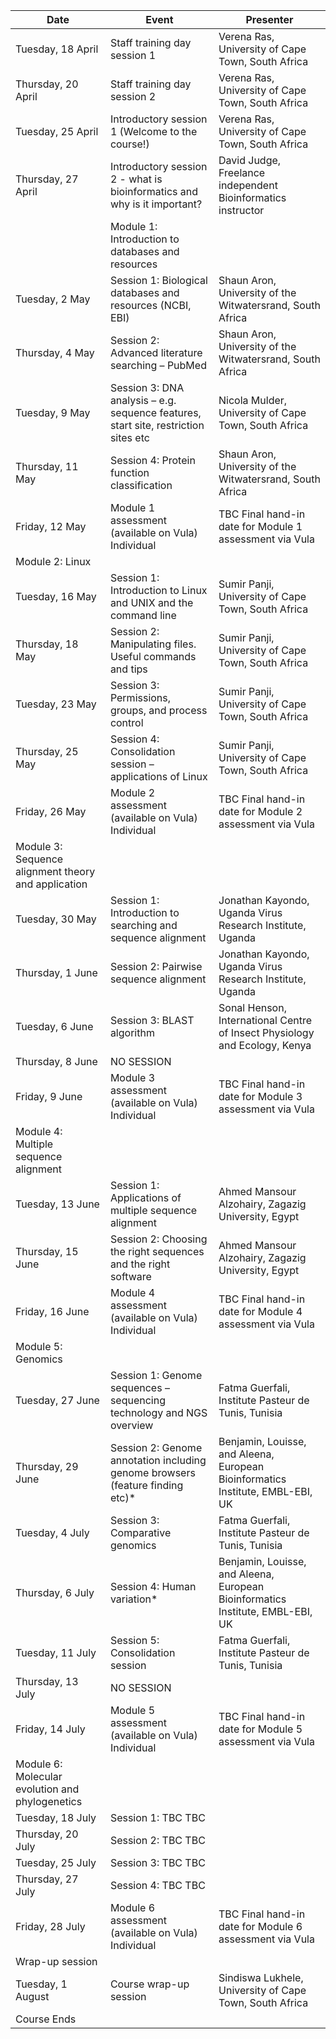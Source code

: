 | Date               | Event                                      | Presenter                                             |
|-------------------|--------------------------------------------|-------------------------------------------------------|
| Tuesday, 18 April | Staff training day session 1                | Verena Ras, University of Cape Town, South Africa      |
| Thursday, 20 April| Staff training day session 2                | Verena Ras, University of Cape Town, South Africa      |
| Tuesday, 25 April | Introductory session 1 (Welcome to the course!)| Verena Ras, University of Cape Town, South Africa    |
| Thursday, 27 April | Introductory session 2 - what is bioinformatics and why is it important? | David Judge, Freelance independent Bioinformatics instructor |
|                   | Module 1: Introduction to databases and resources |                                                       |
| Tuesday, 2 May    | Session 1: Biological databases and resources (NCBI, EBI) | Shaun Aron, University of the Witwatersrand, South Africa |
| Thursday, 4 May   | Session 2: Advanced literature searching – PubMed | Shaun Aron, University of the Witwatersrand, South Africa |
| Tuesday, 9 May    | Session 3: DNA analysis – e.g. sequence features, start site, restriction sites etc | Nicola Mulder, University of Cape Town, South Africa |
| Thursday, 11 May  | Session 4: Protein function classification   | Shaun Aron, University of the Witwatersrand, South Africa |
| Friday, 12 May   | Module 1 assessment (available on Vula) Individual | TBC Final hand-in date for Module 1 assessment via Vula | Individual |
| Module 2: Linux   |                                            |                                                       |
| Tuesday, 16 May   | Session 1: Introduction to Linux and UNIX and the command line | Sumir Panji, University of Cape Town, South Africa |
| Thursday, 18 May  | Session 2: Manipulating files. Useful commands and tips | Sumir Panji, University of Cape Town, South Africa |
| Tuesday, 23 May   | Session 3: Permissions, groups, and process control | Sumir Panji, University of Cape Town, South Africa |
| Thursday, 25 May  | Session 4: Consolidation session – applications of Linux | Sumir Panji, University of Cape Town, South Africa |
| Friday, 26 May   | Module 2 assessment (available on Vula) Individual | TBC Final hand-in date for Module 2 assessment via Vula | Individual |
| Module 3: Sequence alignment theory and application |      |                                                       |
| Tuesday, 30 May   | Session 1: Introduction to searching and sequence alignment | Jonathan Kayondo, Uganda Virus Research Institute, Uganda |
| Thursday, 1 June  | Session 2: Pairwise sequence alignment        | Jonathan Kayondo, Uganda Virus Research Institute, Uganda |
| Tuesday, 6 June   | Session 3: BLAST algorithm                    | Sonal Henson, International Centre of Insect Physiology and Ecology, Kenya |
| Thursday, 8 June  | NO SESSION                                 |                                                       |
| Friday, 9 June    | Module 3 assessment (available on Vula) Individual | TBC Final hand-in date for Module 3 assessment via Vula | Individual |
| Module 4: Multiple sequence alignment              |        |                                                       |
| Tuesday, 13 June  | Session 1: Applications of multiple sequence alignment | Ahmed Mansour Alzohairy, Zagazig University, Egypt |
| Thursday, 15 June | Session 2: Choosing the right sequences and the right software | Ahmed Mansour Alzohairy, Zagazig University, Egypt |
| Friday, 16 June   | Module 4 assessment (available on Vula) Individual | TBC Final hand-in date for Module 4 assessment via Vula | Individual |
| Module 5: Genomics                               |        |                                                       |
| Tuesday, 27 June  | Session 1: Genome sequences – sequencing technology and NGS overview | Fatma Guerfali, Institute Pasteur de Tunis, Tunisia |
| Thursday, 29 June | Session 2: Genome annotation including genome browsers (feature finding etc)* | Benjamin, Louisse, and Aleena, European Bioinformatics Institute, EMBL-EBI, UK |
| Tuesday, 4 July   | Session 3: Comparative genomics               | Fatma Guerfali, Institute Pasteur de Tunis, Tunisia |
| Thursday, 6 July  | Session 4: Human variation*                  | Benjamin, Louisse, and Aleena, European Bioinformatics Institute, EMBL-EBI, UK |
| Tuesday, 11 July  | Session 5: Consolidation session              | Fatma Guerfali, Institute Pasteur de Tunis, Tunisia |
| Thursday, 13 July | NO SESSION                                 |                                                       |
| Friday, 14 July   | Module 5 assessment (available on Vula) Individual | TBC Final hand-in date for Module 5 assessment via Vula | Individual |
| Module 6: Molecular evolution and phylogenetics   |        |                                                       |
| Tuesday, 18 July  | Session 1: TBC TBC                          |                                                       |
| Thursday, 20 July | Session 2: TBC TBC                          |                                                       |
| Tuesday, 25 July  | Session 3: TBC TBC                          |                                                       |
| Thursday, 27 July | Session 4: TBC TBC                          |                                                       |
| Friday, 28 July   | Module 6 assessment (available on Vula) Individual | TBC Final hand-in date for Module 6 assessment via Vula | Individual |
| Wrap-up session   |                                            |                                                       |
| Tuesday, 1 August  | Course wrap-up session                      | Sindiswa Lukhele, University of Cape Town, South Africa |
| Course Ends       |                                            |                                                       |
